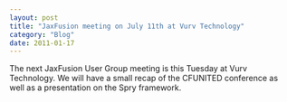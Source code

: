 ```yaml
---
layout: post
title: "JaxFusion meeting on July 11th at Vurv Technology"
category: "Blog"
date: 2011-01-17
---
```



The next JaxFusion User Group meeting is this Tuesday at Vurv Technology. We will have a small recap of the CFUNITED conference as well as a presentation on the Spry framework.